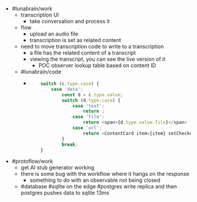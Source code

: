 - #lunabrain/work
	- transcription UI
		- take conversation and process it
	- flow
		- upload an audio file
		- transcription is set as related content
	- need to move transcription code to write to a transcription
		- a file has the related content of a transcript
		- viewing the transcript, you can see the live version of it
			- POC observer lookup table based on content ID
	- #lunabrain/code
		- ```typescript
		      switch (c.type.case) {
		          case 'data':
		              const d = c.type.value;
		              switch (d.type.case) {
		                  case 'text':
		                      return ;
		                  case 'file':
		                      return <span>{d.type.value.file}</span>
		                  case 'url':
		                      return <ContentCard item={item} setChecked={setChecked} />;
		              }
		              break;
		      }
		  ```
- #protoflow/work
	- get AI stub generator working
	- there is some bug with the workflow where it hangs on the response
		- something to do with an observable not being closed
	- #database #sqlite on the edge #postgres write replica and then postgres pushes data to sqlite 13ms